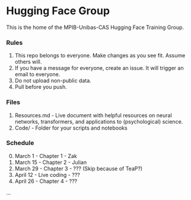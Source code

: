 # Hugging Face Group

This is the home of the MPIB-Unibas-CAS Hugging Face Training Group. 

### Rules

1. This repo belongs to everyone. Make changes as you see fit. Assume others will.
2. If you have a message for everyone, create an issue. It will trigger an email to everyone.  
2. Do not upload non-public data.
3. Pull before you push.

### Files

1. Resources.md - Live document with helpful resources on neural networks, transformers, and applications to (psychological) science. 
2. Code/ - Folder for your scripts and notebooks

### Schedule

0. March 1 - Chapter 1 - Zak
1. March 15 - Chapter 2 - Julian
2. March 29 - Chapter 3 - ??? (Skip because of TeaP?)
3. April 12 - Live coding - ???
4. April 26 - Chapter 4 - ???

...
